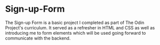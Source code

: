 # Sign-up-Form
The Sign-up Form is a basic project I completed as part of The Odin Project's curriculum. It served as a refresher in HTML and CSS as well as introducing me to form elements which will be used going forward to communicate with the backend.
